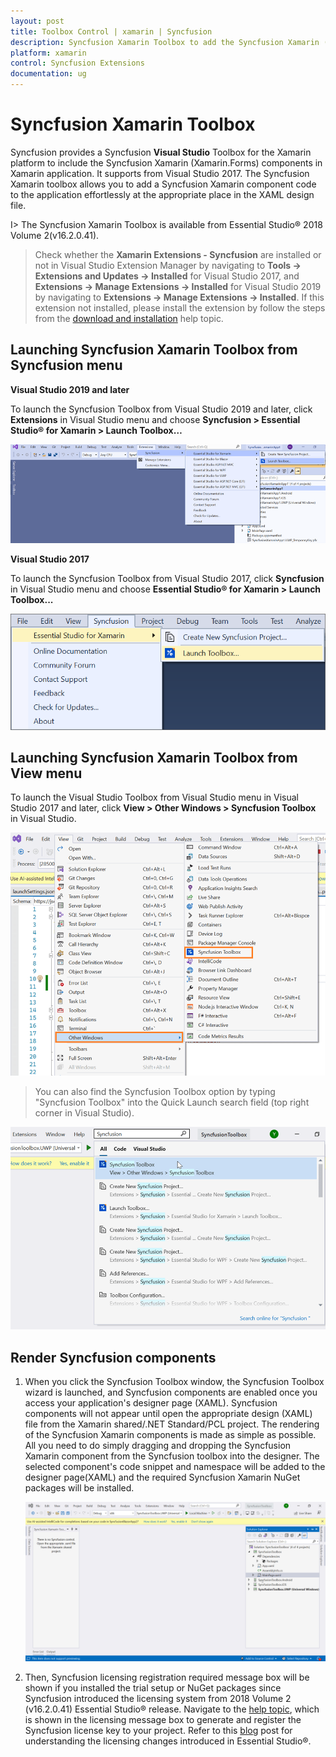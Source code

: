 ```yaml
---
layout: post
title: Toolbox Control | xamarin | Syncfusion
description: Syncfusion Xamarin Toolbox to add the Syncfusion Xamarin (Xamarin.Forms) controls in your project without coding in the Visual Studio designer.
platform: xamarin
control: Syncfusion Extensions
documentation: ug
---
```


# Syncfusion Xamarin Toolbox

Syncfusion provides a Syncfusion **Visual Studio** Toolbox for the Xamarin platform to include the Syncfusion Xamarin (Xamarin.Forms) components in Xamarin application. It supports from Visual Studio 2017. The Syncfusion Xamarin toolbox allows you to add a Syncfusion Xamarin component code to the application effortlessly at the appropriate place in the XAML design file. 

I> The Syncfusion Xamarin Toolbox is available from Essential Studio® 2018 Volume 2(v16.2.0.41).

> Check whether the **Xamarin Extensions - Syncfusion** are installed or not in Visual Studio Extension Manager by navigating to **Tools -> Extensions and Updates -> Installed** for Visual Studio 2017, and **Extensions -> Manage Extensions -> Installed** for Visual Studio 2019 by navigating to **Extensions -> Manage Extensions -> Installed**. If this extension not installed, please install the extension by follow the steps from the [download and installation](download-and-installation) help topic.

## Launching Syncfusion Xamarin Toolbox from Syncfusion menu

**Visual Studio 2019 and later**

To launch the Syncfusion Toolbox from Visual Studio 2019 and later, click **Extensions** in Visual Studio menu and choose **Syncfusion > Essential Studio® for Xamarin > Launch Toolbox…**

   ![Syncfusion Xamarin Custom Toolbox via Syncfusion menu](Toolbox_images/xamarin-visual-studio-intergration-syncfusion-menu-2019.png)

**Visual Studio 2017**

To launch the Syncfusion Toolbox from Visual Studio 2017, click **Syncfusion** in Visual Studio menu and choose **Essential Studio® for Xamarin > Launch Toolbox...**

   ![Syncfusion Xamarin Custom Toolbox via Syncfusion menu](Toolbox_images/xamarin-visual-studio-intergration-syncfusion-menu.png)

## Launching Syncfusion Xamarin Toolbox from View menu

To launch the Visual Studio Toolbox from Visual Studio menu in Visual Studio 2017 and later, click **View > Other Windows > Syncfusion Toolbox** in Visual Studio.

   ![Syncfusion Xamarin Custom Toolbox menu](Toolbox_images/xamarin-visual-studio-intergration-custom-menu.png)

> You can also find the Syncfusion Toolbox option  by typing "Syncfusion Toolbox" into the Quick Launch search field (top right corner in Visual Studio).

   ![Syncfusion Xamarin Custom Toolbox menu](Toolbox_images/xamarin-visual-studio-intergration-quick-launch.png)

## Render Syncfusion components 
   
1.	When you click the Syncfusion Toolbox window, the Syncfusion Toolbox wizard is launched, and Syncfusion components are enabled once you access your application's designer page (XAML). Syncfusion components will not appear until open the appropriate  design (XAML) file from the Xamarin shared/.NET Standard/PCL project. The rendering of the Syncfusion Xamarin components is made as simple as possible. All you need to do simply dragging and dropping the Syncfusion Xamarin component from the Syncfusion toolbox into the designer. The selected component's code snippet and namespace will be added to the designer page(XAML) and  the required Syncfusion Xamarin NuGet packages will be installed.

      ![Syncfusion Xamarin Toolbox wizard](Toolbox_images/xamarin-visual-studio-intergration-wizard.gif)

2. Then, Syncfusion licensing registration required message box will be shown if you installed the trial setup or NuGet packages since Syncfusion introduced the licensing system from 2018 Volume 2 (v16.2.0.41) Essential Studio® release. Navigate to the [help topic](https://help.syncfusion.com/common/essential-studio/licensing/overview#how-to-generate-syncfusion-license-key), which is shown in the licensing message box to generate and register the Syncfusion license key to your project. Refer to this [blog](https://www.syncfusion.com/blogs/post/whats-new-in-2018-volume-2.aspx) post for understanding the licensing changes introduced in Essential Studio®.